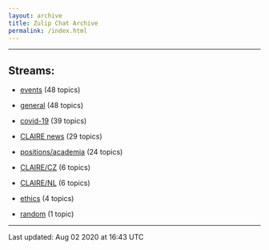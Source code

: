 ```yaml
---
layout: archive
title: Zulip Chat Archive
permalink: /index.html
---
```


---

## Streams:

* [events](stream/201207-events/index.html) (48 topics)

* [general](stream/201199-general/index.html) (48 topics)

* [covid-19](stream/226112-covid-19/index.html) (39 topics)

* [CLAIRE news](stream/201957-CLAIRE-news/index.html) (29 topics)

* [positions/academia](stream/203258-positions/academia/index.html) (24 topics)

* [CLAIRE/CZ](stream/203399-CLAIRE/CZ/index.html) (6 topics)

* [CLAIRE/NL](stream/203255-CLAIRE/NL/index.html) (6 topics)

* [ethics](stream/228366-ethics/index.html) (4 topics)

* [random](stream/202125-random/index.html) (1 topic)

<hr><p>Last updated: Aug 02 2020 at 16:43 UTC</p>
